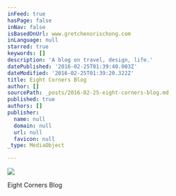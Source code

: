 ```yaml
---
inFeed: true
hasPage: false
inNav: false
isBasedOnUrl: www.gretchenorischong.com
inLanguage: null
starred: true
keywords: []
description: 'A blog on travel, design, life.'
datePublished: '2016-02-25T01:39:40.003Z'
dateModified: '2016-02-25T01:39:20.322Z'
title: Eight Corners Blog
author: []
sourcePath: _posts/2016-02-25-eight-corners-blog.md
published: true
authors: []
publisher:
  name: null
  domain: null
  url: null
  favicon: null
_type: MediaObject

---
```

![](https://the-grid-user-content.s3-us-west-2.amazonaws.com/3c42927c-46f6-4fb3-b2af-fca0ddd271d9.JPG)

Eight Corners Blog